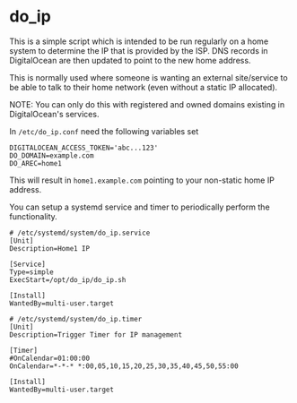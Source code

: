 # do_ip

This is a simple script which is intended to be run regularly on a home system to determine the IP that is provided by the ISP.
DNS records in DigitalOcean are then updated to point to the new home address.

This is normally used where someone is wanting an external site/service to be able to talk to their home network (even without a static IP allocated).

NOTE: You can only do this with registered and owned domains existing in DigitalOcean's services.

In `/etc/do_ip.conf` need the following variables set

```
DIGITALOCEAN_ACCESS_TOKEN='abc...123'
DO_DOMAIN=example.com
DO_AREC=home1
```

This will result in `home1.example.com` pointing to your non-static home IP address.

You can setup a systemd service and timer to periodically perform the functionality.


``` 
# /etc/systemd/system/do_ip.service
[Unit]
Description=Home1 IP

[Service]
Type=simple
ExecStart=/opt/do_ip/do_ip.sh

[Install]
WantedBy=multi-user.target
```

```
# /etc/systemd/system/do_ip.timer
[Unit]
Description=Trigger Timer for IP management

[Timer]
#OnCalendar=01:00:00
OnCalendar=*-*-* *:00,05,10,15,20,25,30,35,40,45,50,55:00

[Install]
WantedBy=multi-user.target
```

